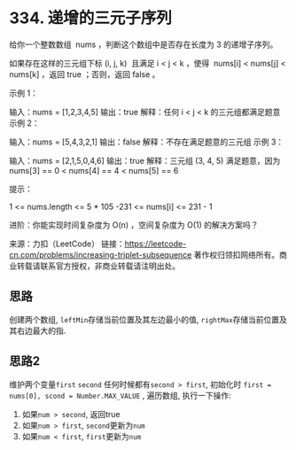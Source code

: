 # 334. 递增的三元子序列

给你一个整数数组  nums ，判断这个数组中是否存在长度为 3 的递增子序列。

如果存在这样的三元组下标 (i, j, k)  且满足 i < j < k ，使得  nums[i] < nums[j] < nums[k] ，返回 true ；否则，返回 false 。

示例 1：

输入：nums = [1,2,3,4,5]
输出：true
解释：任何 i < j < k 的三元组都满足题意
示例 2：

输入：nums = [5,4,3,2,1]
输出：false
解释：不存在满足题意的三元组
示例 3：

输入：nums = [2,1,5,0,4,6]
输出：true
解释：三元组 (3, 4, 5) 满足题意，因为 nums[3] == 0 < nums[4] == 4 < nums[5] == 6

提示：

1 <= nums.length <= 5 \* 105
-231 <= nums[i] <= 231 - 1

进阶：你能实现时间复杂度为 O(n) ，空间复杂度为 O(1) 的解决方案吗？

来源：力扣（LeetCode）
链接：https://leetcode-cn.com/problems/increasing-triplet-subsequence
著作权归领扣网络所有。商业转载请联系官方授权，非商业转载请注明出处。

## 思路

创建两个数组, `leftMin`存储当前位置及其左边最小的值, `rightMax`存储当前位置及其右边最大的指.

## 思路2

维护两个变量`first` `second` 任何时候都有`second > first`, 初始化时 `first = nums[0], scond = Number.MAX_VALUE` , 遍历数组, 执行一下操作:

1. 如果`num > second`, 返回true
2. 如果`num > first`, `second`更新为`num`
3. 如果`num < first`, `first`更新为`num`
